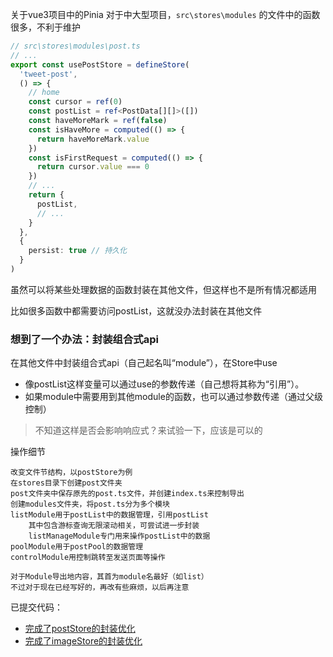 关于vue3项目中的Pinia
对于中大型项目，`src\stores\modules` 的文件中的函数很多，不利于维护
```ts
// src\stores\modules\post.ts
// ...
export const usePostStore = defineStore(
  'tweet-post',
  () => {
    // home
    const cursor = ref(0)
    const postList = ref<PostData[][]>([])
    const haveMoreMark = ref(false)
    const isHaveMore = computed(() => {
      return haveMoreMark.value
    })
    const isFirstRequest = computed(() => {
      return cursor.value === 0
    })
	// ...
	return {
	  postList,
	  // ...
	}
  },
  {
    persist: true // 持久化
  }
)
```

虽然可以将某些处理数据的函数封装在其他文件，但这样也不是所有情况都适用

比如很多函数中都需要访问postList，这就没办法封装在其他文件


### 想到了一个办法：封装组合式api
在其他文件中封装组合式api（自己起名叫“module”），在Store中use
- 像postList这样变量可以通过use的参数传递（自己想将其称为“引用”）。
- 如果module中需要用到其他module的函数，也可以通过参数传递（通过父级控制）

> 不知道这样是否会影响响应式？来试验一下，应该是可以的

操作细节
```
改变文件节结构，以postStore为例
在stores目录下创建post文件夹
post文件夹中保存原先的post.ts文件，并创建index.ts来控制导出
创建modules文件夹，将post.ts分为多个模块
listModule用于postList中的数据管理，引用postList
	其中包含游标查询无限滚动相关，可尝试进一步封装
	listManageModule专门用来操作postList中的数据
poolModule用于postPool的数据管理
controlModule用控制跳转至发送页面等操作

对于Module导出地内容，其首为module名最好（如list）
不过对于现在已经写好的，再改有些麻烦，以后再注意
```

已提交代码：
- [完成了postStore的封装优化](https://github.com/haruki1953/tweet-blog-vue3/commit/2ad2edb8dae69917305f040605860e5e010e2bcc)
- [完成了imageStore的封装优化](https://github.com/haruki1953/tweet-blog-vue3/commit/0d1248c74048ff974186d1ad1fbcf2eecc812d6c)



